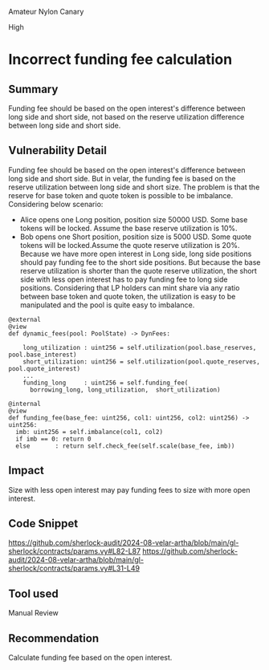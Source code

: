 Amateur Nylon Canary

High

# Incorrect funding fee calculation

## Summary
Funding fee should be based on the open interest's difference between long side and short side, not based on the reserve utilization difference between long side and short side.

## Vulnerability Detail
Funding fee should be based on the open interest's difference between long side and short side. But in velar, the funding fee is based on the reserve utilization between long side and short size.
The problem is that the reserve for base token and quote token is possible to be imbalance. Considering below scenario:
- Alice opens one Long position, position size 50000 USD. Some base tokens will be locked. Assume the base reserve utilization is 10%.
- Bob opens one Short position, position size is 5000 USD. Some quote tokens will be locked.Assume the quote reserve utilization is 20%.
Because we have more open interest in Long side, long side positions should pay funding fee to the short side positions. But because the base reserve utilization is shorter than the quote reserve utilization, the short side with less open interest has to pay funding fee to long side positions.
Considering that LP holders can mint share via any ratio between base token and quote token, the utilization is easy to be manipulated and the pool is quite easy to imbalance.

```vyper
@external
@view
def dynamic_fees(pool: PoolState) -> DynFees:

    long_utilization : uint256 = self.utilization(pool.base_reserves, pool.base_interest)
    short_utilization: uint256 = self.utilization(pool.quote_reserves, pool.quote_interest)
    ...
    funding_long     : uint256 = self.funding_fee(
      borrowing_long, long_utilization,  short_utilization)
```
```vyper
@internal
@view
def funding_fee(base_fee: uint256, col1: uint256, col2: uint256) -> uint256:
  imb: uint256 = self.imbalance(col1, col2)
  if imb == 0: return 0
  else       : return self.check_fee(self.scale(base_fee, imb))
```

## Impact
Size with less open interest may pay funding fees to size with more open interest.

## Code Snippet
https://github.com/sherlock-audit/2024-08-velar-artha/blob/main/gl-sherlock/contracts/params.vy#L82-L87
https://github.com/sherlock-audit/2024-08-velar-artha/blob/main/gl-sherlock/contracts/params.vy#L31-L49
## Tool used

Manual Review

## Recommendation
Calculate funding fee based on the open interest.